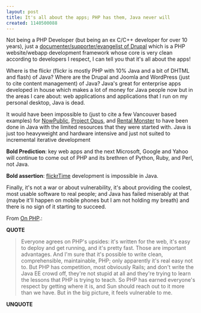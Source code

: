 ```yaml
---
layout: post
title: It's all about the apps; PHP has them, Java never will
created: 1140500088
---
```

<p>Not being a PHP Developer (but being an ex C/C++ developer for over 10 years), just a <a href="http://bryght.com/about/the-team/roland">documenter/supporter/evangelist of Drupal</a> which is a PHP website/webapp development framework whose core is very clean according to developers I respect, I can tell you that it's all about the apps!</p><p>Where is the flickr (flickr is mostly PHP with 10% Java and a bit of DHTML and flash) of Java? Where are the Drupal and Joomla and WordPress (just to cite content management) of Java? Java's great for enterprise apps developed in house which makes a lot of money for Java people now but in the areas I care about: web applications and applications that I run on my personal desktop, Java is dead.</p><p>It would have been impossible to (just to cite a few Vancouver based examples) for <a href="http://nowpublic.com/">NowPublic</a>, <a href="http://projectopus.com/">Project Opus</a>, and <a href="http://rentalmonster.ca/">Rental Monster</a> to have been done in Java with the limited resources that they were started with. Java is just too heavyweight and hardware intensive and just not suited to incremental iterative development</p><p><strong>Bold Prediction</strong>: key web apps and the next Microsoft, Google and Yahoo will continue to come out of PHP and its brethren of Python, Ruby, and Perl, not Java.</p><p><strong>Bold assertion</strong>: <a href="http://archive.rolandtanglao.com/archives/2005/03/22/yahoo_buys_flickr_flickrtime_rules_for_web_20_apps">flickrTime</a> development is impossible in Java.</p><p>Finally, it's not a war or about vulnerability, it's about providing the coolest, most usable software to real people; and Java has failed miserably at that (maybe it'll happen on mobile phones but I am not holding my breath) and there is no sign of it starting to succeed.</p><p>From <a href="http://www.tbray.org/ongoing/When/200x/2006/02/17/PHP">On PHP</a>.:</p><p><strong>QUOTE</strong></p><blockquote><p>Everyone agrees on PHP's upsides: it's written for the web, it's easy to deploy and get running, and it's pretty fast. Those are important advantages. And I'm sure that it's possible to write clean, comprehensible, maintainable, PHP; only apparently it's real easy not to. But PHP has competition, most obviously Rails; and don't write the Java EE crowd off, they're not stupid at all and they're trying to learn the lessons that PHP is trying to teach. So PHP has earned everyone's respect by getting where it is, and Sun should reach out to it more than we have. But in the big picture, it feels vulnerable to me.</p></blockquote><p><strong>UNQUOTE</strong></p>
